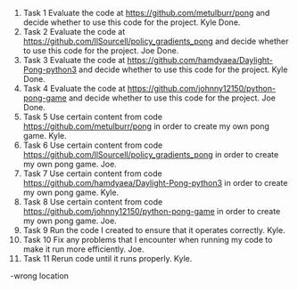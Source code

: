 1. Task 1 Evaluate the code at https://github.com/metulburr/pong and decide whether to use this code for the project. Kyle Done. 
1. Task 2 Evaluate the code at https://github.com/llSourcell/policy_gradients_pong and decide whether to use this code for the project. Joe Done.
1. Task 3 Evaluate the code at https://github.com/hamdyaea/Daylight-Pong-python3 and decide whether to use this code for the project. Kyle Done.
1. Task 4 Evaluate the code at https://github.com/johnny12150/python-pong-game and decide whether to use this code for the project. Joe Done.
1. Task 5 Use certain content from code https://github.com/metulburr/pong in order to create my own pong game. Kyle.
1. Task 6 Use certain content from code https://github.com/llSourcell/policy_gradients_pong in order to create my own pong game. Joe.
1. Task 7 Use certain content from code https://github.com/hamdyaea/Daylight-Pong-python3 in order to create my own pong game. Kyle.
1. Task 8 Use certain content from code https://github.com/johnny12150/python-pong-game in order to create my own pong game. Joe.
1. Task 9 Run the code I created to ensure that it operates correctly. Kyle.
1. Task 10 Fix any problems that I encounter when running my code to make it run more efficiently. Joe.
1. Task 11 Rerun code until it runs properly. Kyle.

-wrong location
